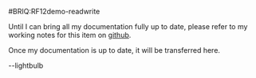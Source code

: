 #BRIQ:RF12demo-readwrite

Until I can bring all my documentation fully up to date, please refer
to my working notes for this item on [github](http://thedistractor.github.io/housemon/rf12demo-readwrite.html).

Once my documentation is up to date, it will be transferred here. 

--lightbulb

